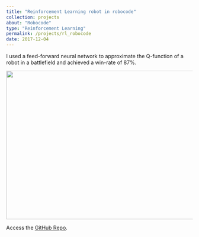 ```yaml
---
title: "Reinforcement Learning robot in robocode"
collection: projects
about: "Robocode"
type: "Reinforcement Learning"
permalink: /projects/rl_robocode
date: 2017-12-04
---
```


I used a feed-forward neural network to approximate the Q-function of a robot in a battlefield and achieved a win-rate of 87%.

<p align="center">
<img align="center" width=600 height=400 src="https://github.com/kevinbdsouza/kevinbdsouza.github.io/blob/master/files/rl_robocode.png?raw=true">
</p>

Access the <a href="https://github.com/kevinbdsouza/Reinforcement-Learning-with-NN"><u>GitHub Repo</u></a>.
